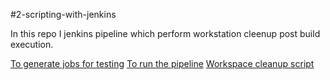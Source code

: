 #2-scripting-with-jenkins

In this repo I jenkins pipeline which perform workstation cleenup post build execution.

[To generate jobs for testing](Jenkinsfile)
[To run the pipeline](web-hello-world/Jenkinsfile)
[Workspace cleanup script](web-hello-world/cleanup-workspaces.groovy)
